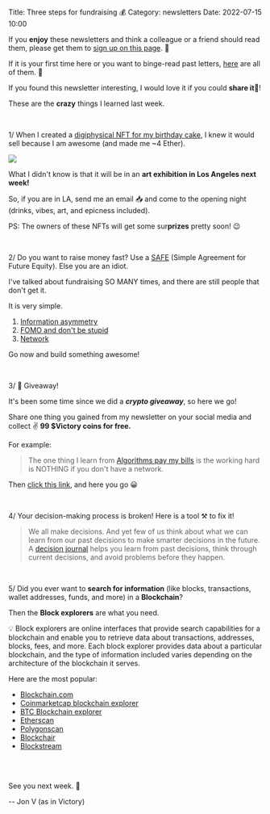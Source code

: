 Title: Three steps for fundraising 💰
Category: newsletters
Date: 2022-07-15 10:00

If you **enjoy** these newsletters and think a colleague or a friend should read them, please get them to [sign up on this page](https://jon.io/). 📝

If it is your first time here or you want to binge-read past letters, [here](https://jon.io/category/newsletters) are all of them. 📰

If you found this newsletter interesting, I would love it if you could **share it**🔗!

These are the **crazy** things I learned last week.

<br>

1/ When I created a [digiphysical NFT for my birthday cake](https://jon.io/my-birthday-cake-as-an-nft), I knew it would sell because I am awesome (and made me ~4 Ether).

![](https://sendfoxprod.b-cdn.net/media/HioRPgP4Rxg2jnTCPcH3euqSoE82tS0RXQtH04yg16325)

What I didn't know is that it will be in an **art exhibition in Los Angeles next week!**

So, if you are in LA, send me an email 📥 and come to the opening night (drinks, vibes, art, and epicness included).

PS: The owners of these NFTs will get some sur**prizes** pretty soon! 😉

<br>


2/ Do you want to raise money fast? Use a [SAFE](https://www.ycombinator.com/documents) (Simple Agreement for Future Equity). Else you are an idiot.

I've talked about fundraising SO MANY times, and there are still people that don't get it.

It is very simple.

1. [Information asymmetry](https://jon.io/fund-you-how-to-make-fundraising-1000x-times-easier)
2. [FOMO and don't be stupid](https://www.youtube.com/watch?v=1a72RHOZHvs)
3. [Network](https://www.youtube.com/watch?v=knfsx0KisV4)

Go now and build something awesome!

<br>

3/ 📢 Giveaway!

It's been some time since we did a _**crypto giveaway**_, so here we go!

Share one thing you gained from my newsletter on your social media and collect ✌️ **99 $Victory coins for free.**

For example:
> The one thing I learn from [Algorithms pay my bills](https://jon.io/) is the working hard is NOTHING if you don't have a network.

Then [click this link](https://victory.jon.io/claim/longtimenoseeisee), and here you go 😀

<br>

4/ Your decision-making process is broken! Here is a tool ⚒️ to fix it!

> We all make decisions. And yet few of us think about what we can learn from our past decisions to make smarter decisions in the future. A [decision journal](https://fs.blog/decision-journal/) helps you learn from past decisions, think through current decisions, and avoid problems before they happen.

<br>

5/ Did you ever want to **search for information** (like blocks, transactions, wallet addresses, funds, and more)  in a **Blockchain**?

Then the **Block explorers** are what you need. 

💡 Block explorers are online interfaces that provide search capabilities for a blockchain and enable you to retrieve data about transactions, addresses, blocks, fees, and more. Each block explorer provides data about a particular blockchain, and the type of information included varies depending on the architecture of the blockchain it serves.

Here are the most popular:

* [Blockchain.com ](https://www.blockchain.com/explorer)
* [Coinmarketcap blockchain explorer](https://blockchain.coinmarketcap.com/)
* [BTC Blockchain explorer](https://explorer.btc.com/)
* [Etherscan](https://etherscan.io/)
* [Polygonscan](https://polygonscan.com/)
* [Blockchair](https://blockchair.com/)
* [Blockstream](https://blockstream.info/)

<br>

<br>

See you next week. 🚀

-- Jon V (as in Victory)